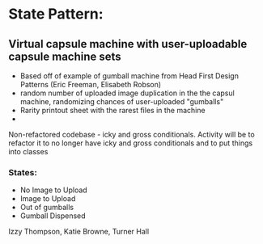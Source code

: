 # State Pattern:
## Virtual capsule machine with user-uploadable capsule machine sets
- Based off of example of gumball machine from Head First Design Patterns (Eric Freeman, Elisabeth Robson)
- random number of uploaded image duplication in the the capsul machine, randomizing chances of user-uploaded "gumballs"
- Rarity printout sheet with the rarest files in the machine
- 
Non-refactored codebase - icky and gross conditionals. Activity will be to refactor it to no longer have icky and gross conditionals and to put things into classes

### States:
 - No Image to Upload
 - Image to Upload
 - Out of gumballs
 - Gumball Dispensed


Izzy Thompson, Katie Browne, Turner Hall


